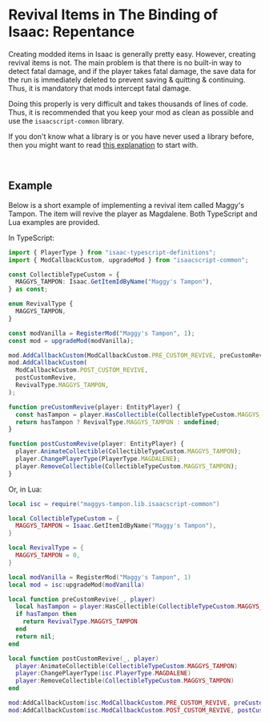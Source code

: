 # Revival Items in The Binding of Isaac: Repentance

Creating modded items in Isaac is generally pretty easy. However, creating revival items is not. The main problem is that there is no built-in way to detect fatal damage, and if the player takes fatal damage, the save data for the run is immediately deleted to prevent saving & quitting & continuing. Thus, it is mandatory that mods intercept fatal damage.

Doing this properly is very difficult and takes thousands of lines of code. Thus, it is recommended that you keep your mod as clean as possible and use the `isaacscript-common` library.

If you don't know what a library is or you have never used a library before, then you might want to read [this explanation](https://isaacscript.github.io/main/isaacscript-in-lua) to start with.

<br>

## Example

Below is a short example of implementing a revival item called Maggy's Tampon. The item will revive the player as Magdalene. Both TypeScript and Lua examples are provided.

In TypeScript:

```ts
import { PlayerType } from "isaac-typescript-definitions";
import { ModCallbackCustom, upgradeMod } from "isaacscript-common";

const CollectibleTypeCustom = {
  MAGGYS_TAMPON: Isaac.GetItemIdByName("Maggy's Tampon"),
} as const;

enum RevivalType {
  MAGGYS_TAMPON,
}

const modVanilla = RegisterMod("Maggy's Tampon", 1);
const mod = upgradeMod(modVanilla);

mod.AddCallbackCustom(ModCallbackCustom.PRE_CUSTOM_REVIVE, preCustomRevive);
mod.AddCallbackCustom(
  ModCallbackCustom.POST_CUSTOM_REVIVE,
  postCustomRevive,
  RevivalType.MAGGYS_TAMPON,
);

function preCustomRevive(player: EntityPlayer) {
  const hasTampon = player.HasCollectible(CollectibleTypeCustom.MAGGYS_TAMPON);
  return hasTampon ? RevivalType.MAGGYS_TAMPON : undefined;
}

function postCustomRevive(player: EntityPlayer) {
  player.AnimateCollectible(CollectibleTypeCustom.MAGGYS_TAMPON);
  player.ChangePlayerType(PlayerType.MAGDALENE);
  player.RemoveCollectible(CollectibleTypeCustom.MAGGYS_TAMPON);
}
```

Or, in Lua:

```lua
local isc = require("maggys-tampon.lib.isaacscript-common")

local CollectibleTypeCustom = {
  MAGGYS_TAMPON = Isaac.GetItemIdByName("Maggy's Tampon"),
}

local RevivalType = {
  MAGGYS_TAMPON = 0,
}

local modVanilla = RegisterMod("Maggy's Tampon", 1)
local mod = isc:upgradeMod(modVanilla)

local function preCustomRevive(_, player)
  local hasTampon = player:HasCollectible(CollectibleTypeCustom.MAGGYS_TAMPON)
  if hasTampon then
    return RevivalType.MAGGYS_TAMPON
  end
  return nil;
end

local function postCustomRevive(_, player)
  player:AnimateCollectible(CollectibleTypeCustom.MAGGYS_TAMPON)
  player:ChangePlayerType(isc.PlayerType.MAGDALENE)
  player:RemoveCollectible(CollectibleTypeCustom.MAGGYS_TAMPON)
end

mod:AddCallbackCustom(isc.ModCallbackCustom.PRE_CUSTOM_REVIVE, preCustomRevive)
mod:AddCallbackCustom(isc.ModCallbackCustom.POST_CUSTOM_REVIVE, postCustomRevive, RevivalType.MAGGYS_TAMPON)
```
